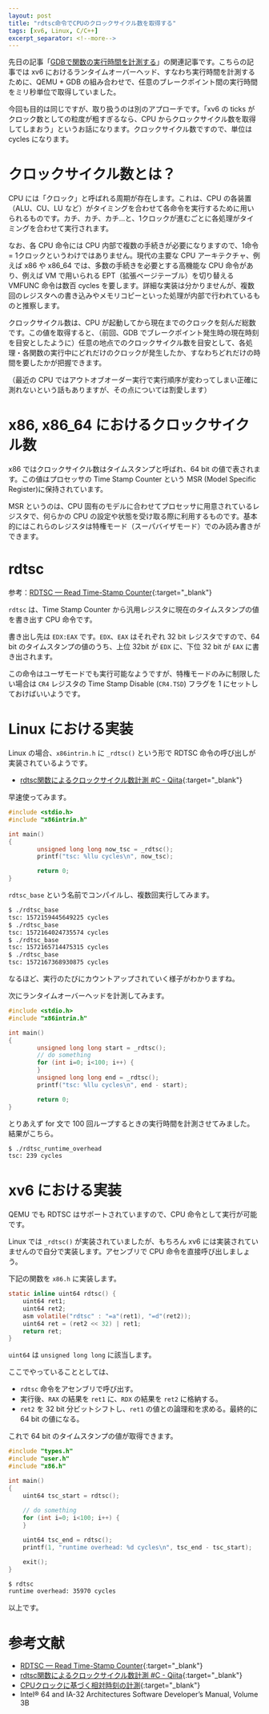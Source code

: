 ```yaml
---
layout: post
title: "rdtsc命令でCPUのクロックサイクル数を取得する"
tags: [xv6, Linux, C/C++]
excerpt_separator: <!--more-->
---
```


先日の記事「[GDBで関数の実行時間を計測する](2024-07-09-gdb-timestamp.md)」の関連記事です。こちらの記事では xv6 におけるランタイムオーバーヘッド、すなわち実行時間を計測するために、QEMU + GDB の組み合わせで、任意のブレークポイント間の実行時間をミリ秒単位で取得していました。

今回も目的は同じですが、取り扱うのは別のアプローチです。「xv6 の ticks がクロック数としての粒度が粗すぎるなら、CPU からクロックサイクル数を取得してしまおう」というお話になります。クロックサイクル数ですので、単位は cycles になります。

<!--more-->

# クロックサイクル数とは？

CPU には「クロック」と呼ばれる周期が存在します。これは、CPU の各装置（ALU、CU、LU など）がタイミングを合わせて各命令を実行するために用いられるものです。カチ、カチ、カチ…と、1クロックが進むごとに各処理がタイミングを合わせて実行されます。

なお、各 CPU 命令には CPU 内部で複数の手続きが必要になりますので、1命令 = 1クロックというわけではありません。現代の主要な CPU アーキテクチャ、例えば x86 や x86_64 では、多数の手続きを必要とする高機能な CPU 命令があり、例えば VM で用いられる EPT（拡張ページテーブル）を切り替える VMFUNC 命令は数百 cycles を要します。詳細な実装は分かりませんが、複数回のレジスタへの書き込みやメモリコピーといった処理が内部で行われているものと推察します。

クロックサイクル数は、CPU が起動してから現在までのクロックを刻んだ総数です。この値を取得すると、（前回、GDB でブレークポイント発生時の現在時刻を目安としたように）任意の地点でのクロックサイクル数を目安として、各処理・各関数の実行中にどれだけのクロックが発生したか、すなわちどれだけの時間を要したかが把握できます。

（最近の CPU ではアウトオブオーダー実行で実行順序が変わってしまい正確に測れないという話もありますが、その点については割愛します）

# x86, x86_64 におけるクロックサイクル数

x86 ではクロックサイクル数はタイムスタンプと呼ばれ、64 bit の値で表されます。この値はプロセッサの Time Stamp Counter という MSR (Model Specific Register)に保持されています。

MSR というのは、CPU 固有のモデルに合わせてプロセッサに用意されているレジスタで、何らかの CPU の設定や状態を受け取る際に利用するものです。基本的にはこれらのレジスタは特権モード（スーパバイザモード）でのみ読み書きができます。

# rdtsc

参考：[RDTSC — Read Time-Stamp Counter](https://www.felixcloutier.com/x86/rdtsc){:target="_blank"}

``rdtsc`` は、Time Stamp Counter から汎用レジスタに現在のタイムスタンプの値を書き出す CPU 命令です。

書き出し先は ``EDX:EAX`` です。``EDX``、``EAX`` はそれぞれ 32 bit レジスタですので、64 bit のタイムスタンプの値のうち、上位 32bit が ``EDX`` に、下位 32 bit が ``EAX`` に書き出されます。

この命令はユーザモードでも実行可能なようですが、特権モードのみに制限したい場合は ``CR4`` レジスタの Time Stamp Disable (``CR4.TSD``) フラグを 1 にセットしておけばいいようです。

# Linux における実装

Linux の場合、``x86intrin.h`` に ``_rdtsc()`` という形で RDTSC 命令の呼び出しが実装されているようです。

- [rdtsc関数によるクロックサイクル数計測 #C - Qiita](https://qiita.com/yt0429/items/4357b20cd742f5dd455b){:target="_blank"}

早速使ってみます。

```c
#include <stdio.h>
#include "x86intrin.h"

int main()
{
        unsigned long long now_tsc = _rdtsc();
        printf("tsc: %llu cycles\n", now_tsc);

        return 0;
}
```

``rdtsc_base`` という名前でコンパイルし、複数回実行してみます。

```bash
$ ./rdtsc_base
tsc: 1572159445649225 cycles
$ ./rdtsc_base
tsc: 1572164024735574 cycles
$ ./rdtsc_base
tsc: 1572165714475315 cycles
$ ./rdtsc_base
tsc: 1572167368930875 cycles
```

なるほど、実行のたびにカウントアップされていく様子がわかりますね。



次にランタイムオーバーヘッドを計測してみます。

```c
#include <stdio.h>
#include "x86intrin.h"

int main()
{
        unsigned long long start = _rdtsc();
        // do something
        for (int i=0; i<100; i++) {
        }
        unsigned long long end = _rdtsc();
        printf("tsc: %llu cycles\n", end - start);

        return 0;
}
```

とりあえず for 文で 100 回ループするときの実行時間を計測させてみました。結果がこちら。

```bash
$ ./rdtsc_runtime_overhead
tsc: 239 cycles
```

# xv6 における実装

QEMU でも RDTSC はサポートされていますので、CPU 命令として実行が可能です。

Linux では ``_rdtsc()`` が実装されていましたが、もちろん xv6 には実装されていませんので自分で実装します。アセンブリで CPU 命令を直接呼び出しましょう。

下記の関数を ``x86.h`` に実装します。

```c
static inline uint64 rdtsc() {
    uint64 ret1;
    uint64 ret2;
    asm volatile("rdtsc" : "=a"(ret1), "=d"(ret2));
    uint64 ret = (ret2 << 32) | ret1;
    return ret;
}
```

``uint64`` は ``unsigned long long`` に該当します。

ここでやっていることとしては、

- ``rdtsc`` 命令をアセンブリで呼び出す。
- 実行後、``RAX`` の結果を ``ret1`` に、``RDX`` の結果を ``ret2`` に格納する。
- ``ret2`` を 32 bit 分ビットシフトし、``ret1`` の値との論理和を求める。最終的に 64 bit の値になる。

これで 64 bit のタイムスタンプの値が取得できます。

```c
#include "types.h"
#include "user.h"
#include "x86.h"

int main()
{
    uint64 tsc_start = rdtsc();
	
    // do something
    for (int i=0; i<100; i++) {
    }

    uint64 tsc_end = rdtsc();
    printf(1, "runtime overhead: %d cycles\n", tsc_end - tsc_start);

    exit();
}
```

```bash
$ rdtsc
runtime overhead: 35970 cycles
```

以上です。

# 参考文献

- [RDTSC — Read Time-Stamp Counter](https://www.felixcloutier.com/x86/rdtsc){:target="_blank"}
- [rdtsc関数によるクロックサイクル数計測 #C - Qiita](https://qiita.com/yt0429/items/4357b20cd742f5dd455b){:target="_blank"}
- [CPUクロックに基づく相対時刻の計測](http://www.02.246.ne.jp/~torutk/cxx/clock/cpucounter.html){:target="_blank"}
- Intel® 64 and IA-32 Architectures Software Developer’s Manual, Volume 3B
